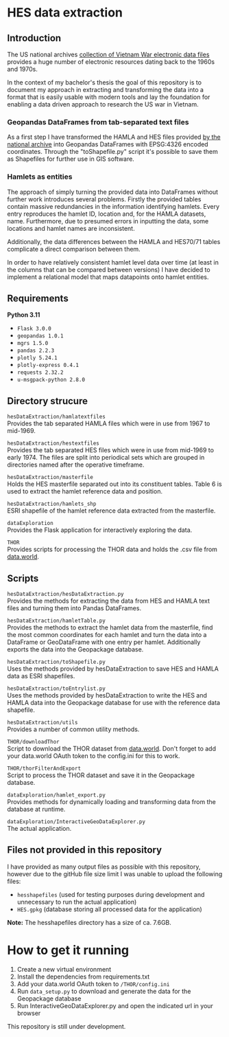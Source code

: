 # HES data extraction

## Introduction

The US national archives [collection of Vietnam War electronic data files](https://www.archives.gov/research/military/vietnam-war/electronic-data-files) provides a huge number of electronic resources dating back to the 1960s and 1970s.

In the context of my bachelor's thesis the goal of this repository is to document my approach in extracting and transforming the data into a format that is easily usable with modern tools and lay the foundation for enabling a data driven approach to research the US war in Vietnam.

### Geopandas DataFrames from tab-separated text files

As a first step I have transformed the HAMLA and HES files provided [by the national archive](https://catalog.archives.gov/id/4616225) into Geopandas DataFrames with EPSG:4326 encoded coordinates. Through the "toShapefile.py" script it's possible to save them as Shapefiles for further use in GIS software.

### Hamlets as entities

The approach of simply turning the provided data into DataFrames without further work introduces several problems. Firstly the provided tables contain massive redundancies in the information identifying hamlets. Every entry reproduces the hamlet ID, location and, for the HAMLA datasets, name. Furthermore, due to presumed errors in inputting the data, some locations and hamlet names are inconsistent.

Additionally, the data differences between the HAMLA and HES70/71 tables complicate a direct comparison between them.

In order to have relatively consistent hamlet level data over time (at least in the columns that can be compared between versions) I have decided to implement a relational model that maps datapoints onto hamlet entities.

## Requirements

**Python 3.11**

- `Flask 3.0.0`
- `geopandas 1.0.1`
- `mgrs 1.5.0`
- `pandas 2.2.3`
- `plotly 5.24.1`
- `plotly-express 0.4.1`
- `requests 2.32.2`
- `u-msgpack-python 2.8.0`

## Directory strucure

`hesDataExtraction/hamlatextfiles`\
Provides the tab separated HAMLA files which were in use from 1967 to mid-1969.

`hesDataExtraction/hestextfiles`\
Provides the tab separated HES files which were in use from mid-1969 to early 1974. The files are split into periodical sets which are grouped in directories named after the operative timeframe.

`hesDataExtraction/masterfile`\
Holds the HES masterfile separated out into its constituent tables. Table 6 is used to extract the hamlet reference data and position.

`hesDataExtraction/hamlets_shp`\
ESRI shapefile of the hamlet reference data extracted from the masterfile.

`dataExploration`\
Provides the Flask application for interactively exploring the data.

`THOR`\
Provides scripts for processing the THOR data and holds the .csv file from [data.world](https://data.world/datamil/vietnam-war-thor-data).

## Scripts

`hesDataExtraction/hesDataExtraction.py`\
Provides the methods for extracting the data from HES and HAMLA text files and turning them into Pandas DataFrames.

`hesDataExtraction/hamletTable.py`\
Provides the methods to extract the hamlet data from the masterfile, find the most common coordinates for each hamlet and turn the data into a DataFrame or GeoDataFrame with one entry per hamlet. Additionally exports the data into the Geopackage database.

`hesDataExtraction/toShapefile.py`\
Uses the methods provided by hesDataExtraction to save HES and HAMLA data as ESRI shapefiles.

`hesDataExtraction/toEntrylist.py`\
Uses the methods provided by hesDataExtraction to write the HES and HAMLA data into the Geopackage database for use with the reference data shapefile.

`hesDataExtraction/utils`\
Provides a number of common utility methods.

`THOR/downloadThor`\
Script to download the THOR dataset from [data.world](https://data.world/datamil/vietnam-war-thor-data). Don't forget to add your data.world OAuth token to the config.ini for this to work.

`THOR/thorFilterAndExport`\
Script to process the THOR dataset and save it in the Geopackage database.

`dataExploration/hamlet_export.py`\
Provides methods for dynamically loading and transforming data from the database at runtime.

`dataExploration/InteractiveGeoDataExplorer.py`\
The actual application.

## Files not provided in this repository

I have provided as many output files as possible with this repository, however due to the gitHub file size limit I was unable to upload the following files:

- `hesshapefiles` (used for testing purposes during development and unnecessary to run the actual application)
- `HES.gpkg` (database storing all processed data for the application) 

**Note:** The hesshapefiles directory has a size of ca. 7.6GB.

# How to get it running

1. Create a new virtual environment
1. Install the dependencies from requirements.txt
1. Add your data.world OAuth token to `/THOR/config.ini`
1. Run `data_setup.py` to download and generate the data for the Geopackage database
1. Run InteractiveGeoDataExplorer.py and open the indicated url in your browser

This repository is still under development.
